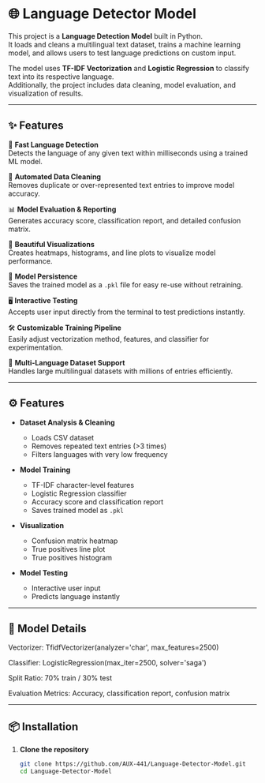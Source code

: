 # 🌐 Language Detector Model

This project is a **Language Detection Model** built in Python.  
It loads and cleans a multilingual text dataset, trains a machine learning model, and allows users to test language predictions on custom input.

The model uses **TF-IDF Vectorization** and **Logistic Regression** to classify text into its respective language.  
Additionally, the project includes data cleaning, model evaluation, and visualization of results.

---

## ✨ Features

🚀 **Fast Language Detection**  
Detects the language of any given text within milliseconds using a trained ML model.

🧹 **Automated Data Cleaning**  
Removes duplicate or over-represented text entries to improve model accuracy.

📊 **Model Evaluation & Reporting**  
Generates accuracy score, classification report, and detailed confusion matrix.

🎨 **Beautiful Visualizations**  
Creates heatmaps, histograms, and line plots to visualize model performance.

💾 **Model Persistence**  
Saves the trained model as a `.pkl` file for easy re-use without retraining.

🖥 **Interactive Testing**  
Accepts user input directly from the terminal to test predictions instantly.

🛠 **Customizable Training Pipeline**  
Easily adjust vectorization method, features, and classifier for experimentation.

📁 **Multi-Language Dataset Support**  
Handles large multilingual datasets with millions of entries efficiently.


---

## ⚙️ Features

- **Dataset Analysis & Cleaning**
  - Loads CSV dataset
  - Removes repeated text entries (>3 times)
  - Filters languages with very low frequency

- **Model Training**
  - TF-IDF character-level features
  - Logistic Regression classifier
  - Accuracy score and classification report
  - Saves trained model as `.pkl`

- **Visualization**
  - Confusion matrix heatmap
  - True positives line plot
  - True positives histogram

- **Model Testing**
  - Interactive user input
  - Predicts language instantly

---

## 🧠 Model Details
Vectorizer: TfidfVectorizer(analyzer='char', max_features=2500)

Classifier: LogisticRegression(max_iter=2500, solver='saga')

Split Ratio: 70% train / 30% test

Evaluation Metrics: Accuracy, classification report, confusion matrix

---

## 📦 Installation

1. **Clone the repository**
   ```bash
   git clone https://github.com/AUX-441/Language-Detector-Model.git
   cd Language-Detector-Model
